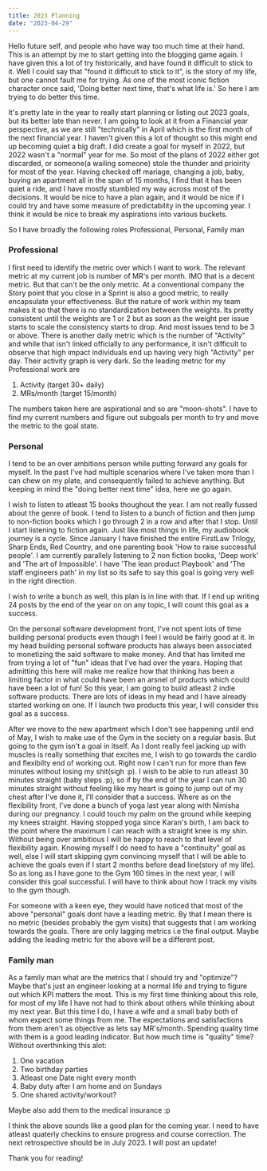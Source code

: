 ```yaml
--- 
title: 2023 Planning 
date: "2023-04-29" 
--- 
```


Hello future self, and people who have way too much time at their hand.  This is
an attempt by me to start getting into the blogging game again.  I have given
this a lot of try historically, and have found it difficult to stick to it. Well
I could say that "found it difficult to stick to it", is the story of my life,
but one cannot fault me for trying. As one of the most iconic fiction character
once said, 'Doing better next time, that's what life is.' So here I am trying to
do better this time.

It's pretty late in the year to really start planning or listing out 2023
goals, but its better late than never. I am going to look at it from a
Financial year perspective, as we are still "technically" in April which is the
first month of the next financial year. I haven't given this a lot of thought
so this might end up becoming quiet a big draft. I did create a goal for myself
in 2022, but 2022 wasn't a "normal" year for me. So most of the plans of 2022
either got discarded, or someone(a wailing someone) stole the thunder and
prioirity for most of the year.  Having checked off mariage, changing a job,
baby, buying an apartment all in the span of 15 months, I find that it has been
quiet a ride, and I have mostly stumbled my way across most of the decisions.
It would be nice to have a plan again, and it would be nice if I could try and
have some measure of predictability in the upcoming year. I think it would be
nice to break my aspirations into various buckets.

So I have broadly the following roles Professional, Personal, Family man

### Professional

I first need to identify the metric over which I want to work. The relevant
metric at my current job is number of MR's per month. IMO that is a decent
metric. But that can't be the only metric. At a conventional company the Story
point that you close in a Sprint is also a good metric, to really encapsulate 
your effectiveness. But the nature of work within my team makes it so that there 
is no standardization between the weights. Its pretty consistent until the 
weights are 1 or 2 but as soon as the weight per issue starts to scale the 
consistency starts to drop. And most issues tend to be 3 or above. 
There is another daily metric which is the number of "Activity" and while that
isn't linked officially to any performance, it isn't difficult to observe that
high impact individuals end up having very high "Activity" per day. Their
activity graph is very dark. 
So the leading metric for my Professional work are
1. Activity (target 30+ daily)
2. MRs/month (target 15/month)

The numbers taken here are aspirational and so are "moon-shots". I have to find
my current numbers and figure out subgoals per month to try and move the metric
to the goal state.

### Personal

I tend to be an over ambitions person while putting forward any goals for
myself. In the past I've had multiple scenarios where I've taken more than I can
chew on my plate, and consequently failed to achieve anything. But keeping in
mind the "doing better next time" idea, here we go again.

I wish to listen to atleast 15 books thoughout the year. I am not really fussed
about the genre of book. I tend to listen to a bunch of fiction and then jump to
non-fiction books which I go through 2 in a row and after that I stop.  Until I
start listening to fiction again. Just like most things in life, my audiobook
journey is a cycle. Since January I have finished the entire FirstLaw Trilogy,
Sharp Ends, Red Country, and one parenting book 'How to raise successful
people'. I am currently parallely listening to 2 non fiction books, 'Deep work'
and 'The art of Impossible'. I have 'The lean product Playbook' and 'The staff
engineers path' in my list so its safe to say this goal is going very well in
the right direction.

I wish to write a bunch as well, this plan is in line with that. If I end up
writing 24 posts by the end of the year on on any topic, I will count this goal
as a success.

On the personal software development front, I've not spent lots of time
building personal products even though I feel I would be fairly good at it.  In
my head building personal software products has always been associated to
monetizing the said software to make money. And that has limited me from trying
a lot of "fun" ideas that I've had over the years. Hoping that admitting this
here will make me realize how that thinking has been a limiting factor in what
could have been an arsnel of products which could have been a lot of fun! So
this year, I am going to build atleast 2 indie software products. There are
lots of ideas in my head and I have already started working on one. If I launch
two products this year, I will consider this goal as a success.

After we move to the new apartment which I don't see happening until end of
May, I wish to make use of the Gym in the society on a regular basis. But going
to the gym isn't a goal in itself. As I dont really feel jacking up with
muscles is really something that excites me, I wish to go towards the cardio
and flexibilty end of working out. Right now I can't run for more than few
minutes without losing my shit(sigh :p). I wish to be able to run atleast 30
minutes straight (baby steps :p), so if by the end of the year I can run 30
minutes straight without feeling like my heart is going to jump out of my chest
after I've done it, I'll consider that a success. Where as on the flexibility
front, I've done a bunch of yoga last year along with Nimisha during our
pregnancy. I could touch my palm on the ground while keeping my knees straight.
Having stopped yoga since Karan's birth, I am back to the point where the
maximum I can reach with a straight knee is my shin. Without being over
ambitious I will be happy to reach to that level of flexibility again. Knowing
myself I do need to have a "continuity" goal as well, else I will start
skipping gym convincing myself that I will be able to achieve the goals even if
I start 2 months before dead line(story of my life). So as long as I have gone
to the Gym 160 times in the next year, I will consider this goal successful. I
will have to think about how I track my visits to the gym though.

For someone with a keen eye, they would have noticed that most of the above
"personal" goals dont have a leading metric. By that I mean there is no metric
(besides probably the gym visits) that suggests that I am working towards the
goals. There are only lagging metrics i.e the final output. Maybe adding the
leading metric for the above will be a different post.

### Family man

As a family man what are the metrics that I should try and "optimize"? Maybe
that's just an engineer looking at a normal life and trying to figure out which
KPI matters the most. This is my first time thinking about this role, for most
of my life I have not had to think about others while thinking about my next
year. But this time I do, I have a wife and a small baby both of whom expect
some things from me. The expectations and satisfactions from them aren't as
objective as lets say MR's/month. Spending quality time with them is a good
leading indicator. But how much time is "quality" time?  Without overthinking
this alot:
1. One vacation
2. Two birthday parties
3. Atleast one Date night every month
4. Baby duty after I am home and on Sundays
5. One shared activity/workout?

Maybe also add them to the medical insurance :p

I think the above sounds like a good plan for the coming year. I need to have
atleast quaterly checkins to ensure progress and course correction. The next
retrospective should be in July 2023. I will post an update!

Thank you for reading!
